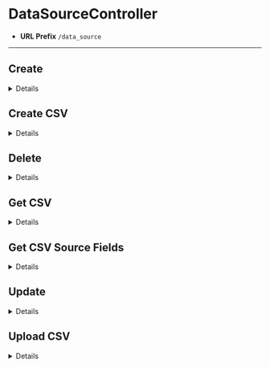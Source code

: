 # DataSourceController
* **URL Prefix** `/data_source`
----

## Create
<details>

* **URL** `/`

* **Method:** `PUT`

* **URL Params**

	None

* **Data Params**

	* Required:
		* `name=[String]`

			The name of the data source.

		* `url=[String]`

			The URL of the data source.

		* `type=[int]`

			See [DataSourceConstants](../../../../osb-faro-contacts-api/src/main/java/com/liferay/osb/faro/contacts/model/constants/DataSourceConstants.java).

	* Optional:
		* `event=[Event]`

			See [Event](../../model/event.markdown).

* **Success Response:**

	* **Code:** 200
	* **Content:** [DataSourceDisplay](../../model/display/contacts/data_source_display.markdown)
		```
		{
			"name": "liferayDXP",
			"url": "http://www.liferay.com",
			"id": "AV9e16r1wzuHp_NgwOs5",
			"type": "Liferay DE",
			"event": null
		}
		```

* **Sample Call:**

	```
	var request = require("request");

	var options = {
		method: 'PUT',
		url: 'http://localhost:8080/o/faro/contacts/data_source',
		formData: {
			name: 'liferayDXP',
			url: 'http://www.liferay.com',
			type: 'Liferay DE'
		}
	};

	request(options, function (error, response, body) {
		if (error) throw new Error(error);

		console.log(body);
	});
	```
</details>

## Create CSV
<details>

* **URL** `/csv`

* **Method:** `PUT`

* **URL Params**

	None

* **Data Params**

	* Required:
		* `name=[String]`

			The name of the data source.

		* `event=[Event]`

			See [Event](../../model/event.markdown).

		* `contactsMappingMaps=[List<Map<String, String>>]`

			A list of mappings from the CSV field to the ContactsMapping name.

		* `fileName[String]`

			The name of the uploaded CSV file.

		* `idPropertyName[String]`

			The CSV field that uniquely identifies each user.

		* `segmentName[String]`

			The name of the segment created from this data source. Required even if 'createStaticSegment' is false because an internal segment is always created.

		* `segmentDescription[String]`

			The description of the segment created from this data source.

		* `createStaticSegment[boolean]`

			If a static segment should be created from this data source.

* **Success Response:**

	* **Code:** 200
	* **Content:** [DataSourceDisplay](../../model/display/contacts/data_source_display.markdown)
		```
		{
			"name": "Cool People",
			"url": "",
			"id": "AV9fsLFZwzuHp_NgwOtI",
			"type": "CSV",
			"event": {
				"name": "DEVCON 2017 Attendees",
				"location": {
					"postalCode": "1012ZJ",
					"addressRegion": "Holland",
					"streetAddress": "Damrak 243",
					"addressLocality": "Amsterdam",
					"addressCountry": "Netherlands"
				},
				"description": null,
				"startDate": 1507075200000,
				"endDate": 1507248000000,
				"sameAs": "https://www.liferay.com/pt/web/events-devcon"
			}
		}
		```

* **Sample Call:**

	```
	var request = require("request");

	var options = {
		method: 'PUT',
		url: 'http://localhost:8080/o/faro/contacts/data_source/csv',
		qs: {
			name: 'Cool People',
			event: '{"name" : "DEVCON 2017 Attendees", "description" : "", "startDate" : "2017-10-04", "endDate" : "2017-10-06", "sameAs" : "https://www.liferay.com/pt/web/events-devcon", "location" : {"addressCountry" : "Netherlands", "addressRegion" : "Holland", "addressLocality" : "Amsterdam", "streetAddress" : "Damrak 243", "postalCode" : "1012ZJ"}}',
			contactsMappingsMaps: '[{"contactsFieldName":"firstName", "name":"firstName"}, {"contactsFieldName":"lastName", "name":"lastName"}, {"contactsFieldName":"emailAddress", "name":"emailAddress"}]',
			fileName: 'coolpeople.csv',
			idPropertyName: 'emailAddress',
			segmentName: 'coolPeople',
			segmentDescription: 'matt',
			createStaticSegment: 'true '
		}
	};

	request(options, function (error, response, body) {
		if (error) throw new Error(error);

		console.log(body);
	});
	```
</details>

## Delete
<details>

* **URL** `/{id}`

* **Method:** `DELETE`

* **URL Params**

	* Required:
		* `id=[String]`

			The ID of the data source.

* **Data Params**

	None

* **Success Response:**

	* **Code:** 204
	* **Content:** None

* **Sample Call:**

	```
	var request = require("request");

	var options = {
		method: 'GET',
		url: 'http://localhost:8080/o/faro/contacts/data_source/AV9ftUWLwzuHp_NgwOtJ'
	};

	request(options, function (error, response, body) {
		if (error) throw new Error(error);

		console.log(body);
	});
	```
</details>

## Get CSV
<details>

* **URL** `/csv/{fileName}`

* **Method:** `GET`

* **URL Params**

	* Required:
		* `fileName[String]`

			The name of the uploaded CSV file.

* **Data Params**

	None

* **Success Response:**

	* **Code:** 200
	* **Content:** [CSVDisplay](../../model/display/contacts/csv_display.markdown)
		```
		{
			"sourceFields": {
				"firstName": [
					"Joe"
				],
				"lastName": [
					"Bloggs"
				],
				"emailAddress": [
					"test@liferay.com"
				]
			},
			"contactsMappingSuggestions": {
				"firstName": [
					{
						"name": "firstName",
						"values": [
							"isabella"
						]
					},
					{
						"name": "givenName",
						"values": []
					}
				],
				"lastName": [
					{
						"name": "lastName",
						"values": [
							"meyer"
						]
					},
					{
						"name": "familyName",
						"values": []
					}
				],
				"emailAddress": [
					{
						"name": "emailAddress",
						"values": [
							"isabella.meyer@example.com"
						]
					},
					{
						"name": "state",
						"values": [
							"county down"
						]
					},
					{
						"name": "city",
						"values": [
							"bangor"
						]
					},
					{
						"name": "zip",
						"values": [
							"GP4O 0WF"
						]
					},
					{
						"name": "street",
						"values": [
							"4363 victoria street"
						]
					}
				]
			}
		}
		```

* **Sample Call:**

	```
	var request = require("request");

	var options = {
		method: 'GET',
		url: 'http://localhost:8080/o/faro/contacts/data_source/csv/coolpeople.csv'
	};

	request(options, function (error, response, body) {
		if (error) throw new Error(error);

		console.log(body);
	});
	```
</details>

## Get CSV Source Fields
<details>

* **URL** `/csv/{fileName}/source_fields`

* **Method:** `GET`

* **URL Params**

	* Required:
		* `fileName[String]`

			The name of the uploaded CSV file.

		* `fieldName[String]`

			The name of the field from which to grab values.

		* `count[int]`

			The number of values to retrieve.

* **Data Params**

	None

* **Success Response:**

	* **Code:** 200
	* **Content:** `Map<String, List<String>>`
		```
		{
			"emailAddress": [
				"test@liferay.com",
				"matthew.kong@liferay.com",
				"shinn.lok@liferay.com"
			]
		}
		```

* **Sample Call:**

	```
	var request = require("request");

	var options = {
		method: 'GET',
		url: 'http://localhost:8080/o/faro/contacts/data_source/csv/coolpeople.csv/source_fields',
		qs: {
			fieldName: 'emailAddress',
			count: '3'
		}
	};

	request(options, function (error, response, body) {
		if (error) throw new Error(error);

		console.log(body);
	});
	```
</details>

## Update
<details>

* **URL** `/{id}`

* **Method:** `POST`

* **URL Params**

	* Required:
		* `id=[String]`

			The ID of the data source.

* **Data Params**

	* Required:
		* `name=[String]`

			The name of the data source.

		* `url=[String]`

			The URL of the data source.

		* `type=[int]`

			See [DataSourceConstants](../../../../osb-faro-contacts-api/src/main/java/com/liferay/osb/faro/contacts/model/constants/DataSourceConstants.java).

	* Optional:
		* `event=[Event]`

			See [Event](../../model/event.markdown).

* **Success Response:**

	* **Code:** 200
	* **Content:** [DataSourceDisplay](../../model/display/contacts/data_source_display.markdown)
		```
		{
			"name": "liferayDXP",
			"url": "http://www.liferay.com",
			"id": "AV9e16r1wzuHp_NgwOs5",
			"type": "Liferay DE",
			"event": null
		}
		```

* **Sample Call:**

	```
	var request = require("request");

	var options = {
		method: 'POST',
		url: 'http://localhost:8080/o/faro/contacts/data_source/AV9e16r1wzuHp_NgwOs5',
		formData: {
			name: 'liferayDXP',
			url: 'http://www.liferay.com',
			type: 'Liferay DE'
		}
	};

	request(options, function (error, response, body) {
		if (error) throw new Error(error);

		console.log(body);
	});
	```
</details>

## Upload CSV
<details>

* **URL** `/csv/upload/{fileName}`

* **Method:** `PUT`

* **URL Params**

	* Required:
		* `fileName[String]`

			The name of the uploaded CSV file.

* **Data Params**

	* Required:
		* `file=[File]`

			The CSV file to save.

* **Success Response:**

	* **Code:** 200
	* **Content:** `String`
		```
		coolpeople.csv
		```

* **Sample Call:**

	```
	var request = require("request");

	var options = {
		method: 'PUT',
		url: 'http://localhost:8080/o/faro/contacts/data_source/csv/upload/coolpeople.csv'
		headers: {
			content-type': 'multipart/form-data'
		}
	};

	request(options, function (error, response, body) {
		if (error) throw new Error(error);

		console.log(body);
	});
	```
</details>